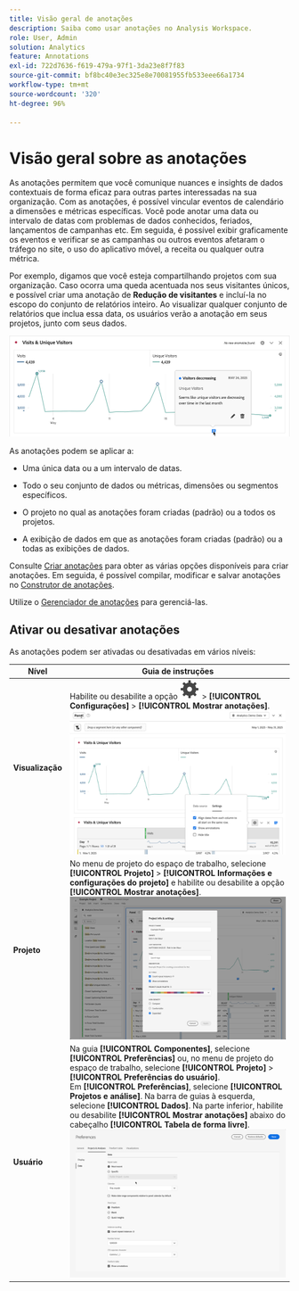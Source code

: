 ```yaml
---
title: Visão geral de anotações
description: Saiba como usar anotações no Analysis Workspace.
role: User, Admin
solution: Analytics
feature: Annotations
exl-id: 722d7636-f619-479a-97f1-3da23e8f7f83
source-git-commit: bf8bc40e3ec325e8e70081955fb533eee66a1734
workflow-type: tm+mt
source-wordcount: '320'
ht-degree: 96%

---
```


# Visão geral sobre as anotações

As anotações permitem que você comunique nuances e insights de dados contextuais de forma eficaz para outras partes interessadas na sua organização. Com as anotações, é possível vincular eventos de calendário a dimensões e métricas específicas. Você pode anotar uma data ou intervalo de datas com problemas de dados conhecidos, feriados, lançamentos de campanhas etc. Em seguida, é possível exibir graficamente os eventos e verificar se as campanhas ou outros eventos afetaram o tráfego no site, o uso do aplicativo móvel, a receita ou qualquer outra métrica.

Por exemplo, digamos que você esteja compartilhando projetos com sua organização. Caso ocorra uma queda acentuada nos seus visitantes únicos, e possível criar uma anotação de **Redução de visitantes** e incluí-la no escopo do conjunto de relatórios inteiro. Ao visualizar qualquer conjunto de relatórios que inclua essa data, os usuários verão a anotação em seus projetos, junto com seus dados.

![Gráfico de linhas com a anotação realçada.](assets/annotation-example.png)

As anotações podem se aplicar a:

* Uma única data ou a um intervalo de datas.

* Todo o seu conjunto de dados ou métricas, dimensões ou segmentos específicos.

* O projeto no qual as anotações foram criadas (padrão) ou a todos os projetos.

* A exibição de dados em que as anotações foram criadas (padrão) ou a todas as exibições de dados.

Consulte [Criar anotações](create-annotations.md) para obter as várias opções disponíveis para criar anotações. Em seguida, é possível compilar, modificar e salvar anotações no [Construtor de anotações](create-annotations.md#annotation-builder).

Utilize o [Gerenciador de anotações](manage-annotations.md) para gerenciá-las.

## Ativar ou desativar anotações

As anotações podem ser ativadas ou desativadas em vários níveis:

| Nível | Guia de instruções |
|---|---|
| **Visualização** | Habilite ou desabilite a opção ![Configuração](/help/assets/icons/Setting.svg) > **[!UICONTROL Configurações]** > **[!UICONTROL Mostrar anotações]**.<br/>![Habilitar ou desabilitar anotações de uma visualização](assets/annotations-visualization.png) |
| **Projeto** | No menu de projeto do espaço de trabalho, selecione **[!UICONTROL Projeto]** > **[!UICONTROL Informações e configurações do projeto]** e habilite ou desabilite a opção **[!UICONTROL Mostrar anotações]**.<br/>![Habilitar ou desabilitar anotações de um projeto](assets/annotations-project.png) |
| **Usuário** | Na guia **[!UICONTROL Componentes]**, selecione **[!UICONTROL Preferências]** ou, no menu de projeto do espaço de trabalho, selecione **[!UICONTROL Projeto]** > **[!UICONTROL Preferências do usuário]**. <br/>Em **[!UICONTROL Preferências]**, selecione **[!UICONTROL Projetos e análise]**. Na barra de guias à esquerda, selecione **[!UICONTROL Dados]**. Na parte inferior, habilite ou desabilite **[!UICONTROL Mostrar anotações]** abaixo do cabeçalho **[!UICONTROL Tabela de forma livre]**.<br/>![Habilitar ou desabilitar anotações de um usuário](assets/annotations-user.png) |

<!--
# Annotations overview

Annotations in Workspace enable you to effectively communicate contextual data nuances and insights to your organization. They let you tie calendar events to specific dimensions/metrics. You can annotate a date or date range with known data issues, public holidays, campaign launches, etc. You can then graphically display events and see whether campaigns or other events have affected your site traffic, revenue, or any other metric.

For example, let's say you are sharing projects with your organization. If you had a major spike in traffic due to a marketing campaign, you could create a "Campaign launch date" annotation and scope it for your whole report suite. When your users view any data sets that included that date, they see the annotation within their projects, alongside their data.

![Annotation example](assets/annotation-example.png)

Keep this in mind:

* Annotations can be tied to a single date or to a date range.

* They can apply to your entire data set or to specified metrics, dimensions, or segments.

* They can apply to the project in which they were created (default) or to all projects.

* They can apply to the report suite in which they were created (default) or to all report suites.

## Permissions {#permissions}

By default, only Admins can create annotations. Users have rights to view annotations like they do with other other Analytics components (such as segments, calculated metrics, etc.).

However, Admins can give the [!UICONTROL Annotation Creation] permission (Analytics Tools) to users via the [Adobe Admin Console](https://experienceleague.adobe.com/docs/analytics/admin/admin-console/permissions/analytics-tools.html?lang=pt-BR).

## Turn annotations on or off {#annotations-on-off}

Annotations can be turned on or off at several levels:

* At the Visualization level: [!UICONTROL Visualization] settings > [!UICONTROL Show annotations]

* At the Project level: [!UICONTROL Project info & settings] > [!UICONTROL Show annotations]

* At the User level: [!UICONTROL Components] > [!UICONTROL User preferences] > [!UICONTROL Data] > [!UICONTROL Show annotations]

![](assets/show-ann.png)

![](assets/show-ann2.png)
-->